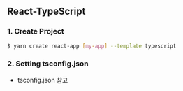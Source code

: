 ## React-TypeScript

### 1. Create Project
```bash
$ yarn create react-app [my-app] --template typescript
```

### 2. Setting tsconfig.json
- tsconfig.json 참고



